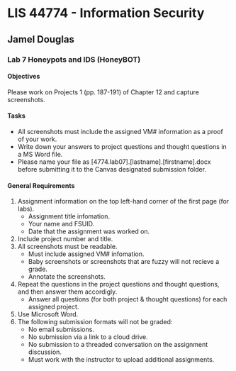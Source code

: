 # LIS 44774 - Information Security

## Jamel Douglas

### Lab 7 Honeypots and IDS (HoneyBOT)

#### Objectives
Please work on Projects 1 (pp. 187-191) of Chapter 12 and capture screenshots. 

#### Tasks
- All screenshots must include the assigned VM# information as a proof of your work. 
- Write down your answers to project questions and thought questions in a MS Word file.  
- Please name your file as [4774.lab07].[lastname].[firstname].docx before submitting it to the Canvas designated submission folder. 

#### General Requirements
1. Assignment information on the top left-hand corner of the first page (for labs).
    - Assignment title infomation.
    - Your name and FSUID.
    - Date that the assignment was worked on.
2. Include project number and title.
3. All screenshots must be readable.
    - Must include assigned VM# infomation.
    - Baby screenshots or screenshots that are fuzzy will not recieve a grade.
    - Annotate the screenshots.
4. Repeat the questions in the project questions and thought questions, and then answer them accordigly.
    - Answer all questions (for both project & thought questions) for each assigned project.
5. Use Microsoft Word.
6. The following submission formats will not be graded:
    - No email submissions.
    - No submission via a link to a cloud drive.
    - No submission to a threaded conversation on the assignment discussion.
    - Must work with the instructor to upload additional assignments.